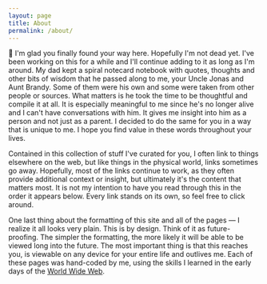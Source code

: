 ```yaml
---
layout: page
title: About
permalink: /about/
---
```


👋 I'm glad you finally found your way here. Hopefully I'm not dead yet. I've been working on this for a while and I'll continue adding to it as long as I'm around. My dad kept a spiral notecard notebook with quotes, thoughts and other bits of wisdom that he passed along to me, your Uncle Jonas and Aunt Brandy. Some of them were his own and some were taken from other people or sources. What matters is he took the time to be thoughtful and compile it at all. It is especially meaningful to me since he's no longer alive and I can't have conversations with him. It gives me insight into him as a person and not just as a parent. I decided to do the same for you in a way that is unique to me. I hope you find value in these words throughout your lives.

Contained in this collection of stuff I've curated for you, I often link to things elsewhere on the web, but like things in the physical world, links sometimes go away. Hopefully, most of the links continue to work, as they often provide additional context or insight, but ultimately it's the content that matters most. It is not my intention to have you read through this in the order it appears below. Every link stands on its own, so feel free to click around.

One last thing about the formatting of this site and all of the pages — I realize it all looks very plain. This is by design. Think of it as future-proofing. The simpler the formatting, the more likely it will be able to be viewed long into the future. The most important thing is that this reaches you, is viewable on any device for your entire life and outlives me. Each of these pages was hand-coded by me, using the skills I learned in the early days of the [World Wide Web](https://en.wikipedia.org/wiki/World_Wide_Web).